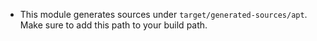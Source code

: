 
* This module generates sources under `target/generated-sources/apt`. Make sure to add this path to your build path.

